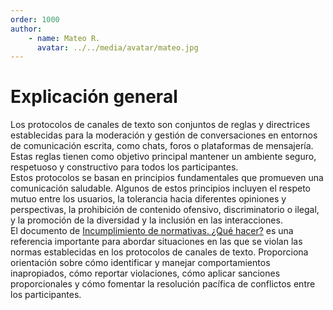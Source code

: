```yaml
---
order: 1000
author: 
    - name: Mateo R.
      avatar: ../../media/avatar/mateo.jpg
---
```


# Explicación general
Los protocolos de canales de texto son conjuntos de reglas y directrices establecidas para la moderación y gestión de conversaciones en entornos de comunicación escrita, como chats, foros o plataformas de mensajería. Estas reglas tienen como objetivo principal mantener un ambiente seguro, respetuoso y constructivo para todos los participantes.
<br>
Estos protocolos se basan en principios fundamentales que promueven una comunicación saludable. Algunos de estos principios incluyen el respeto mutuo entre los usuarios, la tolerancia hacia diferentes opiniones y perspectivas, la prohibición de contenido ofensivo, discriminatorio o ilegal, y la promoción de la diversidad y la inclusión en las interacciones.
<br>
El documento de [Incumplimiento de normativas. ¿Qué hacer?](../Generales/Sanciones/incumplimiento-de-las-normas.md) es una referencia importante para abordar situaciones en las que se violan las normas establecidas en los protocolos de canales de texto. Proporciona orientación sobre cómo identificar y manejar comportamientos inapropiados, cómo reportar violaciones, cómo aplicar sanciones proporcionales y cómo fomentar la resolución pacífica de conflictos entre los participantes.